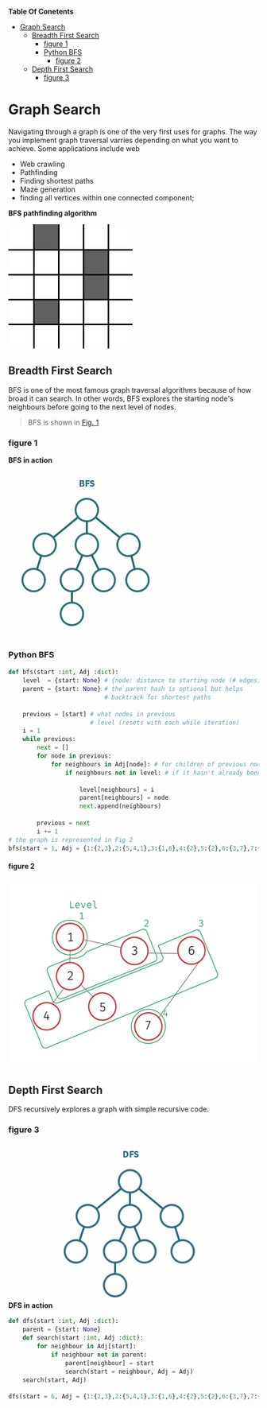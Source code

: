 **Table Of Conetents**
<!-- TOC -->

- [Graph Search](#graph-search)
    - [Breadth First Search](#breadth-first-search)
        - [figure 1](#figure-1)
        - [Python BFS](#python-bfs)
            - [figure 2](#figure-2)
    - [Depth First Search](#depth-first-search)
        - [figure 3](#figure-3)

<!-- /TOC -->

# Graph Search
Navigating through a graph is one of the very first uses for graphs. The way you implement graph traversal varries depending on what you want to achieve. Some applications include web
+ Web crawling
+ Pathfinding
+ Finding shortest paths
+ Maze generation
+ finding all vertices within one connected component;


**BFS pathfinding algorithm**

![](images/gif1.gif)

## Breadth First Search
BFS is one of the most famous graph traversal algorithms because of how broad it can search. In other words, BFS explores the starting node's neighbours before going to the next level of nodes.
> BFS is shown in [Fig. 1](###figure-1)

### figure 1
**BFS in action**

![](images/gif2.gif)

### Python BFS
```python
def bfs(start :int, Adj :dict):
    level  = {start: None} # {node: distance to starting node (# edges)}
    parent = {start: None} # the parent hash is optional but helps
                           # backtrack for shortest paths

    previous = [start] # what nodes in previous
                       # level (resets with each while iteration)
    i = 1
    while previous:
        next = []
        for node in previous:
            for neighbours in Adj[node]: # for children of previous nodes
                if neighbours not in level: # if it hasn't already been traversed

                    level[neighbours] = i
                    parent[neighbours] = node
                    next.append(neighbours)

        previous = next
        i += 1
# the graph is represented in Fig 2
bfs(start = 1, Adj = {1:{2,3},2:{5,4,1},3:{1,6},4:{2},5:{2},6:{3,7},7:{6}})
```



#### figure 2
![](images/img5.png)

## Depth First Search
DFS recursively explores a graph with simple recursive code.

### figure 3
**DFS in action**
![](images/gif3.gif)
```python
def dfs(start :int, Adj :dict):
    parent = {start: None}
    def search(start :int, Adj :dict):
        for neighbour in Adj[start]:
            if neighbour not in parent:
                parent[neighbour] = start
                search(start = neighbour, Adj = Adj)
    search(start, Adj)

dfs(start = 6, Adj = {1:{2,3},2:{5,4,1},3:{1,6},4:{2},5:{2},6:{3,7},7:{6}})
```
